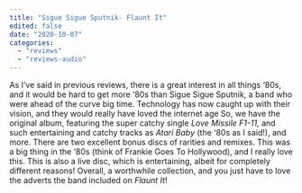 ```yaml
---
title: "Sigue Sigue Sputnik- Flaunt It"
edited: false
date: "2020-10-07"
categories:
  - "reviews"
  - "reviews-audio"
---
```


As I’ve said in previous reviews, there is a great interest in all things ‘80s, and it would be hard to get more ‘80s than Sigue Sigue Sputnik, a band who were ahead of the curve big time. Technology has now caught up with their vision, and they would really have loved the internet age So, we have the original album, featuring the super catchy single _Love Missile F1-11,_ and such entertaining and catchy tracks as _Atari Baby_ (the ‘80s as I said!), and more. There are two excellent bonus discs of rarities and remixes. This was a big thing in the ‘80s (think of Frankie Goes To Hollywood), and I really love this. This is also a live disc, which is entertaining, albeit for completely different reasons! Overall, a worthwhile collection, and you just have to love the adverts the band included on _Flaunt It_!
